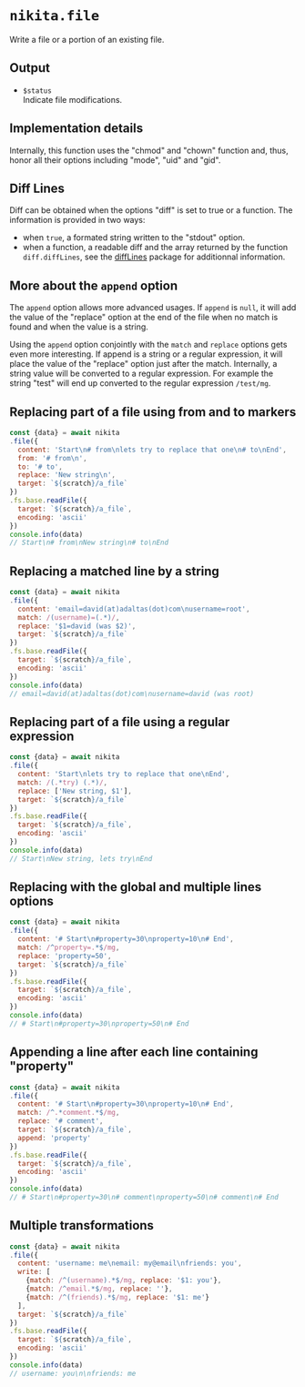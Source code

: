 
# `nikita.file`

Write a file or a portion of an existing file.

## Output

* `$status`   
  Indicate file modifications.

## Implementation details

Internally, this function uses the "chmod" and "chown" function and, thus,
honor all their options including "mode", "uid" and "gid".

## Diff Lines

Diff can be obtained when the options "diff" is set to true or a function. The
information is provided in two ways:

* when `true`, a formated string written to the "stdout" option.
* when a function, a readable diff and the array returned by the function 
  `diff.diffLines`, see the [diffLines](https://github.com/kpdecker/jsdiff) package for additionnal information.

## More about the `append` option

The `append` option allows more advanced usages. If `append` is `null`, it will
add the value of the "replace" option at the end of the file when no match
is found and when the value is a string.

Using the `append` option conjointly with the `match` and `replace` options gets
even more interesting. If append is a string or a regular expression, it will
place the value of the "replace" option just after the match. Internally, a
string value will be converted to a regular expression. For example the string
"test" will end up converted to the regular expression `/test/mg`.

## Replacing part of a file using from and to markers

```js
const {data} = await nikita
.file({
  content: 'Start\n# from\nlets try to replace that one\n# to\nEnd',
  from: '# from\n',
  to: '# to',
  replace: 'New string\n',
  target: `${scratch}/a_file`
})
.fs.base.readFile({
  target: `${scratch}/a_file`,
  encoding: 'ascii'
})
console.info(data)
// Start\n# from\nNew string\n# to\nEnd
```

## Replacing a matched line by a string

```js
const {data} = await nikita
.file({
  content: 'email=david(at)adaltas(dot)com\nusername=root',
  match: /(username)=(.*)/,
  replace: '$1=david (was $2)',
  target: `${scratch}/a_file`
})
.fs.base.readFile({
  target: `${scratch}/a_file`,
  encoding: 'ascii'
})
console.info(data)
// email=david(at)adaltas(dot)com\nusername=david (was root)
```

## Replacing part of a file using a regular expression

```js
const {data} = await nikita
.file({
  content: 'Start\nlets try to replace that one\nEnd',
  match: /(.*try) (.*)/,
  replace: ['New string, $1'],
  target: `${scratch}/a_file`
})
.fs.base.readFile({
  target: `${scratch}/a_file`,
  encoding: 'ascii'
})
console.info(data)
// Start\nNew string, lets try\nEnd
```

## Replacing with the global and multiple lines options

```js
const {data} = await nikita
.file({
  content: '# Start\n#property=30\nproperty=10\n# End',
  match: /^property=.*$/mg,
  replace: 'property=50',
  target: `${scratch}/a_file`
})
.fs.base.readFile({
  target: `${scratch}/a_file`,
  encoding: 'ascii'
})
console.info(data)
// # Start\n#property=30\nproperty=50\n# End
```

## Appending a line after each line containing "property"

```js
const {data} = await nikita
.file({
  content: '# Start\n#property=30\nproperty=10\n# End',
  match: /^.*comment.*$/mg,
  replace: '# comment',
  target: `${scratch}/a_file`,
  append: 'property'
})
.fs.base.readFile({
  target: `${scratch}/a_file`,
  encoding: 'ascii'
})
console.info(data)
// # Start\n#property=30\n# comment\nproperty=50\n# comment\n# End
```

## Multiple transformations

```js
const {data} = await nikita
.file({
  content: 'username: me\nemail: my@email\nfriends: you',
  write: [
    {match: /^(username).*$/mg, replace: '$1: you'},
    {match: /^email.*$/mg, replace: ''},
    {match: /^(friends).*$/mg, replace: '$1: me'}
  ],
  target: `${scratch}/a_file`
})
.fs.base.readFile({
  target: `${scratch}/a_file`,
  encoding: 'ascii'
})
console.info(data)
// username: you\n\nfriends: me
```
